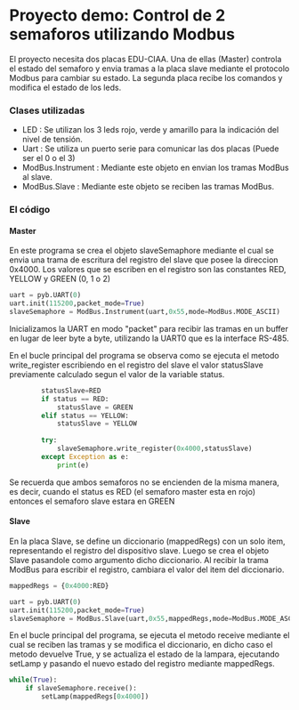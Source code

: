 # Proyecto demo: Control de 2 semaforos utilizando Modbus
El proyecto necesita dos placas EDU-CIAA. Una de ellas (Master) controla el estado del semaforo y envia tramas a la placa slave mediante el
protocolo Modbus para cambiar su estado. La segunda placa recibe los comandos y modifica el estado de los leds.

### Clases utilizadas
  - LED : Se utilizan los 3 leds rojo, verde y amarillo para la indicación del nivel de tensión.
  - Uart : Se utiliza un puerto serie para comunicar las dos placas (Puede ser el 0 o el 3)
  - ModBus.Instrument : Mediante este objeto en envian los tramas ModBus al slave.
  - ModBus.Slave : Mediante este objeto se reciben las tramas ModBus.
  
  
### El código

#### Master
En este programa se crea el objeto slaveSemaphore mediante el cual se envia una trama de escritura del registro del slave que posee la direccion
0x4000. Los valores que se escriben en el registro son las constantes RED, YELLOW y GREEN (0, 1 o 2)

```python
uart = pyb.UART(0)
uart.init(115200,packet_mode=True)
slaveSemaphore = ModBus.Instrument(uart,0x55,mode=ModBus.MODE_ASCII)
```
Inicializamos la UART en modo "packet" para recibir las tramas en un buffer en lugar de leer byte a byte, utilizando la UART0 que es la
interface RS-485.

En el bucle principal del programa se observa como se ejecuta el metodo write_register escribiendo en el registro del slave el valor
statusSlave previamente calculado segun el valor de la variable status.

```python
        statusSlave=RED
        if status == RED:
            statusSlave = GREEN
        elif status == YELLOW:
            statusSlave = YELLOW
            
        try:
            slaveSemaphore.write_register(0x4000,statusSlave)
        except Exception as e:
            print(e)
```
Se recuerda que ambos semaforos no se encienden de la misma manera, es decir, cuando el status es RED (el semaforo master esta en rojo) entonces
el semaforo slave estara en GREEN



#### Slave
En la placa Slave, se define un diccionario (mappedRegs) con un solo item, representando el registro del dispositivo slave.
Luego se crea el objeto Slave pasandole como argumento dicho diccionario. Al recibir la trama ModBus para escribir el registro, cambiara el valor
del item del diccionario.

```python
mappedRegs = {0x4000:RED}

uart = pyb.UART(0)
uart.init(115200,packet_mode=True)
slaveSemaphore = ModBus.Slave(uart,0x55,mappedRegs,mode=ModBus.MODE_ASCII)
```

En el bucle principal del programa, se ejecuta el metodo receive mediante el cual se reciben las tramas y se modifica el diccionario, en dicho caso
el metodo devuelve True, y se actualiza el estado de la lampara, ejecutando setLamp y pasando el nuevo estado del registro mediante mappedRegs.

```python
while(True):
    if slaveSemaphore.receive():
        setLamp(mappedRegs[0x4000])
```

